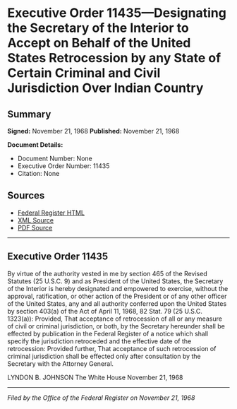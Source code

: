 # Executive Order 11435—Designating the Secretary of the Interior to Accept on Behalf of the United States Retrocession by any State of Certain Criminal and Civil Jurisdiction Over Indian Country

## Summary

**Signed:** November 21, 1968
**Published:** November 21, 1968

**Document Details:**
- Document Number: None
- Executive Order Number: 11435
- Citation: None

## Sources
- [Federal Register HTML](https://www.presidency.ucsb.edu/documents/executive-order-11435-designating-the-secretary-the-interior-accept-behalf-the-united)
- [XML Source](None)
- [PDF Source](None)

---

## Executive Order 11435

By virtue of the authority vested in me by section 465 of the Revised Statutes (25 U.S.C. 9) and as President of the United States, the Secretary of the Interior is hereby designated and empowered to exercise, without the approval, ratification, or other action of the President or of any other officer of the United States, any and all authority conferred upon the United States by section 403(a) of the Act of April 11, 1968, 82 Stat. 79 (25 U.S.C. 1323(a)): Provided, That acceptance of retrocession of all or any measure of civil or criminal jurisdiction, or both, by the Secretary hereunder shall be effected by publication in the Federal Register of a notice which shall specify the jurisdiction retroceded and the effective date of the retrocession: Provided further, That acceptance of such retrocession of criminal jurisdiction shall be effected only after consultation by the Secretary with the Attorney General.

LYNDON B. JOHNSON
The White House
November 21, 1968

---

*Filed by the Office of the Federal Register on November 21, 1968*
